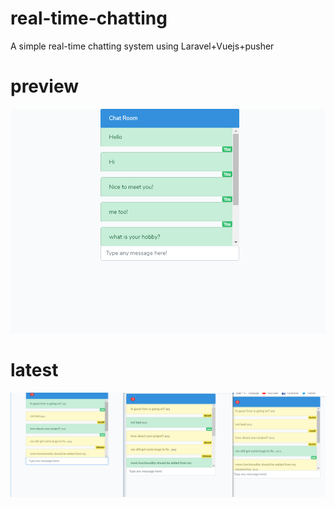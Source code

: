 # real-time-chatting
A simple real-time chatting system using Laravel+Vuejs+pusher
# preview
![pic](./public/images/chat.png)  
# latest
![pic](./public/images/demo.png)  
